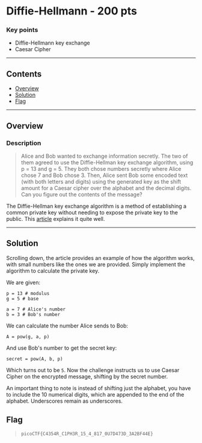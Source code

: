 # **Diffie-Hellmann - 200 pts**

### Key points

- Diffie-Hellmann key exchange
- Caesar Cipher

---

## **Contents**

- [Overview](#overview)
- [Solution](#solution)
- [Flag](#flag)

---

## Overview

### Description

> Alice and Bob wanted to exchange information secretly. The two of them agreed to use the Diffie-Hellman key exchange algorithm, using p = 13 and g = 5. They both chose numbers secretly where Alice chose 7 and Bob chose 3. Then, Alice sent Bob some encoded text (with both letters and digits) using the generated key as the shift amount for a Caesar cipher over the alphabet and the decimal digits. Can you figure out the contents of the message?

The Diffie-Hellman key exchange algorithm is a method of establishing a common private key without needing to expose the private key to the public. This [article](https://www.comparitech.com/blog/information-security/diffie-hellman-key-exchange/) explains it quite well.

---

## Solution

Scrolling down, the article provides an example of how the algorithm works, with small numbers like the ones we are provided. Simply implement the algorithm to calculate the private key.

We are given:

```
p = 13 # modulus
g = 5 # base

a = 7 # Alice's number
b = 3 # Bob's number
```

We can calculate the number Alice sends to Bob:

`A = pow(g, a, p)`

And use Bob's number to get the secret key:

`secret = pow(A, b, p)`

Which turns out to be `5`. Now the challenge instructs us to use Caesar Cipher on the encrypted message, shifting by the secret number.

An important thing to note is instead of shifting just the alphabet, you have to include the 10 numerical digits, which are appended to the end of the alphabet. Underscores remain as underscores.

## Flag

> `picoCTF{C4354R_C1PH3R_15_4_817_0U7D473D_3A2BF44E}`
